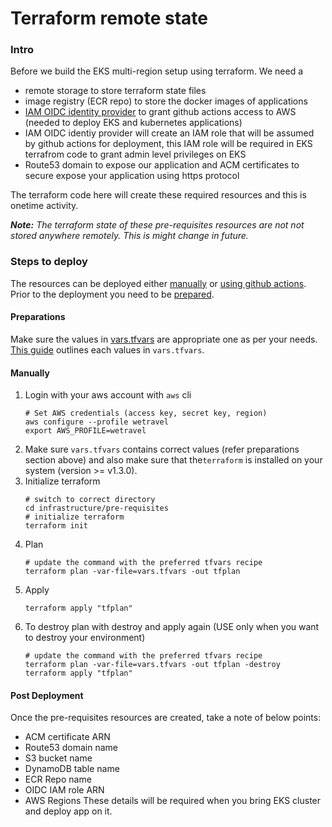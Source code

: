 # Terraform remote state


### Intro

Before we build the EKS multi-region setup using terraform. We need a 
- remote storage to store terraform state files
- image registry (ECR repo) to store the docker images of applications
- [IAM OIDC identity provider](https://docs.github.com/en/actions/deployment/security-hardening-your-deployments/configuring-openid-connect-in-amazon-web-services) to grant github actions access to AWS (needed to deploy EKS and kubernetes applications)
- IAM OIDC identiy provider will create an IAM role that will be assumed by github actions for deployment, this IAM role will be required in EKS terrafrom code to grant admin level privileges on EKS
- Route53 domain to expose our application and ACM certificates to secure expose your application using https protocol

The terraform code here will create these required resources and this is onetime activity.

***Note:** The terraform state of these pre-requisites resources are not not stored anywhere remotely. This is might change in future.*

### Steps to deploy

The resources can be deployed either [manually](#manually) or [using github actions](#using-github-actions). Prior to the deployment you need to be [prepared](#preparations).

#### Preparations
Make sure the values in [vars.tfvars](vars.tfvars) are appropriate one as per your needs. [This guide](values.md) outlines each values in `vars.tfvars`.

#### Manually

1. Login with your aws account with `aws` cli
   ```shell
   # Set AWS credentials (access key, secret key, region)
   aws configure --profile wetravel
   export AWS_PROFILE=wetravel
   ```
2. Make sure `vars.tfvars` contains correct values (refer preparations section above) and also make sure that the`terraform` is installed on your system (version >= v1.3.0).
3. Initialize terraform
   ```shell
   # switch to correct directory
   cd infrastructure/pre-requisites
   # initialize terraform
   terraform init
   ```
4. Plan
   ```shell
   # update the command with the preferred tfvars recipe 
   terraform plan -var-file=vars.tfvars -out tfplan
   ```
5. Apply
   ```shell
   terraform apply "tfplan"
   ```
6. To destroy plan with destroy and apply again (USE only when you want to destroy your environment)
   ```shell
   # update the command with the preferred tfvars recipe 
   terraform plan -var-file=vars.tfvars -out tfplan -destroy
   terraform apply "tfplan"
   ```

#### Post Deployment
Once the pre-requisites resources are created, take a note of below points:
- ACM certificate ARN
- Route53 domain name
- S3 bucket name
- DynamoDB table name
- ECR Repo name
- OIDC IAM role ARN
- AWS Regions
These details will be required when you bring EKS cluster and deploy app on it.